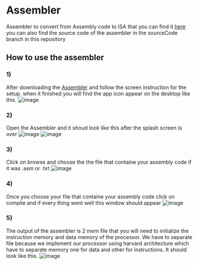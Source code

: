# Assembler
Assembler to convert from Assembly code to ISA that you can find it [here](https://github.com/SamyBahaa/-Designing-and-implementing-a-simple-5-stage-pipelined-processor/blob/master/README.md)
you can also find the source code of the assembler in the sourceCode branch in this repository

## How to use the assembler
### 1) 
After downloading the [Assembler](https://github.com/SamyBahaa/Assembler.git) and follow the screen instruction for the setup. when it finished you will find the app icon appear on the desktop like this.
![image](https://user-images.githubusercontent.com/44317150/84598574-00b84a00-ae6c-11ea-8d8d-7772c58e4288.png)

### 2)
Open the Assembler and it shoud look like this after the splash screen is over
![image](https://user-images.githubusercontent.com/44317150/84598592-33fad900-ae6c-11ea-8c4f-6d4056289d74.png)
![image](https://user-images.githubusercontent.com/44317150/84598608-55f45b80-ae6c-11ea-8f82-8e2dbe4a4d40.png)

### 3)
Click on browse and choose the the file that containe your assembly code if it was .asm or .txt
![image](https://user-images.githubusercontent.com/44317150/84598648-9358e900-ae6c-11ea-8127-d3ffe6a0402a.png)

### 4)
Once you choose your file that containe your assembly code click on complie and if every thing went well this window should appear
![image](https://user-images.githubusercontent.com/44317150/84598714-05c9c900-ae6d-11ea-8124-efc52cd69830.png)

### 5) 
The output of the assembler is 2 mem file that you will need to initialize the instruction memory and data memory of the processor. We have to separate file because we implement our processor using harvard architecture which have to separate memory one for data and other for instructions. It should look like this.
![image](https://user-images.githubusercontent.com/44317150/84598832-c780d980-ae6d-11ea-9ae1-327697b0d3ac.png)
